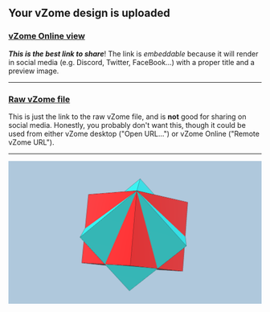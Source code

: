 ## Your vZome design is uploaded

### [vZome Online view][embed]

***This is the best link to share***!  The link is *embeddable* because it will render in social media (e.g. Discord, Twitter, FaceBook...) with a proper title and a preview image.

---

### [Raw vZome file][raw]

This is just the link to the raw vZome file, and is **not** good for
sharing on social media.
Honestly, you probably don't want this, though it could be used from either
vZome desktop ("Open URL...") or vZome Online ("Remote vZome URL").

---

![Image](<DoubleCornerRotatedCubeInRoot3.png>)


[embed]: <https://vzome.com/app/embed.py?url=https://raw.githubusercontent.com/david-hall/vzome-sharing/main/2021/07/04/15-53-33-DoubleCornerRotatedCubeInRoot3/DoubleCornerRotatedCubeInRoot3.vZome>
[raw]: <https://raw.githubusercontent.com/david-hall/vzome-sharing/main/2021/07/04/15-53-33-DoubleCornerRotatedCubeInRoot3/DoubleCornerRotatedCubeInRoot3.vZome>
